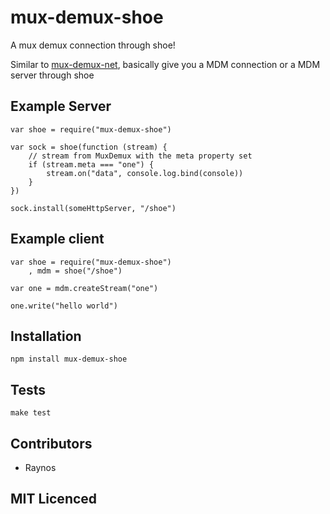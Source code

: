 # mux-demux-shoe

A mux demux connection through shoe!

Similar to [mux-demux-net][3], basically give you a MDM connection or a MDM server through shoe

## Example Server

    var shoe = require("mux-demux-shoe")

    var sock = shoe(function (stream) {
        // stream from MuxDemux with the meta property set
        if (stream.meta === "one") {
            stream.on("data", console.log.bind(console))
        }
    })

    sock.install(someHttpServer, "/shoe")

## Example client

    var shoe = require("mux-demux-shoe")
        , mdm = shoe("/shoe")

    var one = mdm.createStream("one")

    one.write("hello world")

## Installation

`npm install mux-demux-shoe`

## Tests

`make test`

## Contributors

 - Raynos

## MIT Licenced

  [1]: https://secure.travis-ci.org/Raynos/mux-demux-shoe.png
  [2]: http://travis-ci.org/Raynos/mux-demux-shoe
  [3]: https://github.com/Raynos/mux-demux-net